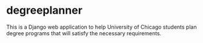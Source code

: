 # degreeplanner

This is a Django web application to help University of Chicago students 
plan degree programs that will satisfy the necessary requirements.
